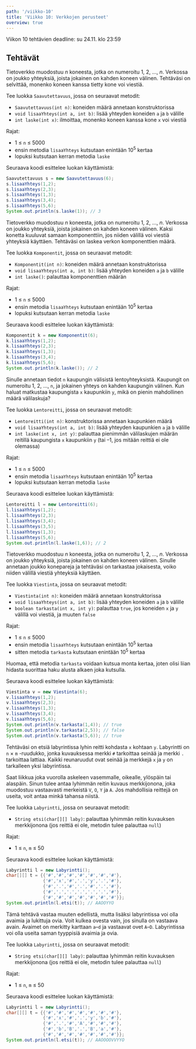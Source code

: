 ```yaml
---
path: '/viikko-10'
title: 'Viikko 10: Verkkojen perusteet'
overview: true
---
```


Viikon 10 tehtävien deadline: su 24.11. klo 23:59

## Tehtävät

<programming-exercise name='1. Saavutettavuus' tmcname='viikko10-Viikko10Tehtava1'>

Tietoverkko muodostuu _n_ koneesta,
jotka on numeroitu 1, 2, ..., _n_.
Verkossa on joukko yhteyksiä,
joista jokainen on kahden koneen välinen.
Tehtäväsi on selvittää, monenko koneen kanssa
tietty kone voi viestiä.

Tee luokka `Saavutettavuus`, jossa on seuraavat metodit:

* `Saavutettavuus(int n)`: koneiden määrä annetaan konstruktorissa
* `void lisaaYhteys(int a, int b)`: lisää yhteyden koneiden `a` ja `b` välille
* `int laske(int x)`: ilmoittaa, monenko koneen kanssa kone `x` voi viestiä

Rajat:

- 1 &le; `n` &le; 5000
- ensin metodia `lisaaYhteys` kutsutaan enintään 10<sup>5</sup> kertaa
- lopuksi kutsutaan kerran metodia `laske`

Seuraava koodi esittelee luokan käyttämistä:

```java
Saavutettavuus s = new Saavutettavuus(6);
s.lisaaYhteys(1,2);
s.lisaaYhteys(2,3);
s.lisaaYhteys(1,3);
s.lisaaYhteys(3,4);
s.lisaaYhteys(5,6);
System.out.println(s.laske(1)); // 3
```

</programming-exercise>

<programming-exercise name='2. Komponentit' tmcname='viikko10-Viikko10Tehtava2'>

Tietoverkko muodostuu _n_ koneesta,
jotka on numeroitu 1, 2, ..., _n_.
Verkossa on joukko yhteyksiä,
joista jokainen on kahden koneen välinen.
Kaksi konetta kuuluvat samaan komponenttiin,
jos niiden välillä voi viestiä yhteyksiä käyttäen.
Tehtäväsi on laskea verkon komponenttien määrä.

Tee luokka `Komponentit`, jossa on seuraavat metodit:

* `Komponentit(int n)`: koneiden määrä annetaan konstruktorissa
* `void lisaaYhteys(int a, int b)`: lisää yhteyden koneiden `a` ja `b` välille
* `int laske()`: palauttaa komponenttien määrän

Rajat:

- 1 &le; `n` &le; 5000
- ensin metodia `lisaaYhteys` kutsutaan enintään 10<sup>5</sup> kertaa
- lopuksi kutsutaan kerran metodia `laske`

Seuraava koodi esittelee luokan käyttämistä:

```java
Komponentit k = new Komponentit(6);
k.lisaaYhteys(1,2);
k.lisaaYhteys(2,3);
k.lisaaYhteys(1,3);
k.lisaaYhteys(3,4);
k.lisaaYhteys(5,6);
System.out.println(k.laske()); // 2
```

</programming-exercise>

<programming-exercise name='3. Lentoreitti' tmcname='viikko10-Viikko10Tehtava3'>

Sinulle annetaan tiedot `n` kaupungin välisistä lentoyhteyksistä.
Kaupungit on numeroitu 1, 2, ..., `n`,
ja jokainen yhteys on kahden kaupungin välinen.
Kun haluat matkustaa kaupungista `x` kaupunkiin `y`,
mikä on pienin mahdollinen määrä välilaskuja?

Tee luokka `Lentoreitti`, jossa on seuraavat metodit:

* `Lentoreitti(int n)`: konstruktorissa annetaan kaupunkien määrä
* `void lisaaYhteys(int a, int b)`: lisää yhteyden kaupunkien `a` ja `b` välille
* `int laske(int x, int y)`: palauttaa pienimmän välilaskujen määrän
reitillä kaupungista `x` kaupunkiin `y`
(tai &ndash;1, jos mitään reittiä ei ole olemassa)

Rajat:

- 1 &le; `n` &le; 5000
- ensin metodia `lisaaYhteys` kutsutaan enintään 10<sup>5</sup> kertaa
- lopuksi kutsutaan kerran metodia `laske`

Seuraava koodi esittelee luokan käyttämistä:

```java
Lentoreitti l = new Lentoreitti(6);
l.lisaaYhteys(1,2);
l.lisaaYhteys(2,3);
l.lisaaYhteys(3,4);
l.lisaaYhteys(3,5);
l.lisaaYhteys(1,3);
l.lisaaYhteys(5,6);
System.out.println(l.laske(1,6)); // 2
```

</programming-exercise>

<programming-exercise name='4. Viestintä' tmcname='viikko10-Viikko10Tehtava4'>

Tietoverkko muodostuu _n_ koneesta,
jotka on numeroitu 1, 2, ..., _n_.
Verkossa on joukko yhteyksiä,
joista jokainen on kahden koneen välinen.
Sinulle annetaan joukko konepareja
ja tehtäväsi on tarkastaa jokaisesta,
voiko niiden välillä viestiä yhteyksiä käyttäen.

Tee luokka `Viestinta`, jossa on seuraavat metodit:

* `Viestinta(int n)`: koneiden määrä annetaan konstruktorissa
* `void lisaaYhteys(int a, int b)`: lisää yhteyden koneiden `a` ja `b` välille
* `boolean tarkasta(int x, int y)`: palauttaa `true`,
jos koneiden `x` ja `y` välillä voi viestiä, ja muuten `false`

Rajat:

- 1 &le; `n` &le; 5000
- ensin metodia `lisaaYhteys` kutsutaan enintään 10<sup>5</sup> kertaa
- sitten metodia `tarkasta` kutsutaan enintään 10<sup>5</sup> kertaa

Huomaa, että metodia `tarkasta` voidaan kutsua monta kertaa,
joten olisi liian hidasta suorittaa haku alusta alkaen joka kutsulla.

Seuraava koodi esittelee luokan käyttämistä:

```java
Viestinta v = new Viestinta(6);
v.lisaaYhteys(1,2);
v.lisaaYhteys(2,3);
v.lisaaYhteys(1,3);
v.lisaaYhteys(3,4);
v.lisaaYhteys(5,6);
System.out.println(v.tarkasta(1,4)); // true
System.out.println(v.tarkasta(2,5)); // false
System.out.println(v.tarkasta(5,6)); // true
```

</programming-exercise>

<programming-exercise name='5. Labyrintti I' tmcname='viikko10-Viikko10Tehtava5'>

Tehtäväsi on etsiä labyrintissa lyhin reitti kohdasta
`x` kohtaan `y`. Labyrintti on `n` &times; `m` -ruudukko,
jonka kuvauksessa merkki `#` tarkoittaa
seinää ja merkki `.` tarkoittaa lattiaa.
Kaikki reunaruudut ovat seinää ja merkkejä
`x` ja `y` on tarkalleen yksi labyrintissa.

Saat liikkua joka vuorolla askeleen vasemmalle,
oikealle, ylöspäin tai alaspäin.
Sinun tulee antaa lyhimmän reitin kuvaus merkkijonona,
joka muodostuu vastaavasti merkeistä `V`, `O`, `Y` ja `A`.
Jos mahdollisia reittejä on useita,
voit antaa minkä tahansa niistä.

Tee luokka `Labyrintti`, jossa on seuraavat metodit:

* `String etsi(char[][] laby)`: palauttaa lyhimmän reitin kuvauksen merkkijonona
(jos reittiä ei ole, metodin tulee palauttaa `null`)

Rajat:

- 1 &le; `n`, `m` &le; 50

Seuraava koodi esittelee luokan käyttämistä:

```java
Labyrintti l = new Labyrintti();
char[][] t = {{'#','#','#','#','#','#','#'},
              {'#','x','#','.','y','.','#'},
              {'#','.','#','.','#','.','#'},
              {'#','.','.','.','.','.','#'},
              {'#','#','#','#','#','#','#'}};
System.out.println(l.etsi(t)); // AAOOYYO
```

</programming-exercise>

<programming-exercise name='6. Labyrintti II' tmcname='viikko10-Viikko10Tehtava6'>

Tämä tehtävä vastaa muuten edellistä,
mutta lisäksi labyrintissa voi olla avaimia
ja lukittuja ovia.
Voit kulkea ovesta vain, jos sinulla on vastaava avain.
Avaimet on merkitty karttaan `a`&ndash;`d`
ja vastaavat ovet `A`&ndash;`D`.
Labyrintissa voi olla useita saman tyyppisiä
avaimia ja ovia.


Tee luokka `Labyrintti`, jossa on seuraavat metodit:

* `String etsi(char[][] laby)`: palauttaa lyhimmän reitin kuvauksen merkkijonona
(jos reittiä ei ole, metodin tulee palauttaa `null`)

Rajat:

- 1 &le; `n`, `m` &le; 50

Seuraava koodi esittelee luokan käyttämistä:

```java
Labyrintti l = new Labyrintti();
char[][] t = {{'#','#','#','#','#','#','#'},
              {'#','x','#','.','y','b','#'},
              {'#','.','#','A','#','#','#'},
              {'#','b','B','.','B','a','#'},
              {'#','#','#','#','#','#','#'}};
System.out.println(l.etsi(t)); // AAOOOOVVYYO
```

</programming-exercise>
